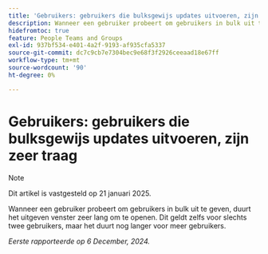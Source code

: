 ```yaml
---
title: 'Gebruikers: gebruikers die bulksgewijs updates uitvoeren, zijn zeer traag'
description: Wanneer een gebruiker probeert om gebruikers in bulk uit te geven, duurt het uitgeven venster zeer lang om te openen. Dit geldt zelfs voor slechts twee gebruikers, maar het duurt nog langer voor meer gebruikers.
hidefromtoc: true
feature: People Teams and Groups
exl-id: 937bf534-e401-4a2f-9193-af935cfa5337
source-git-commit: dc7c9cb7e7304bec9e68f3f2926ceeaad18e67ff
workflow-type: tm+mt
source-wordcount: '90'
ht-degree: 0%

---
```


# Gebruikers: gebruikers die bulksgewijs updates uitvoeren, zijn zeer traag

>[!NOTE]
>
>Dit artikel is vastgesteld op 21 januari 2025.

Wanneer een gebruiker probeert om gebruikers in bulk uit te geven, duurt het uitgeven venster zeer lang om te openen. Dit geldt zelfs voor slechts twee gebruikers, maar het duurt nog langer voor meer gebruikers.

_Eerste rapporteerde op 6 December, 2024._

